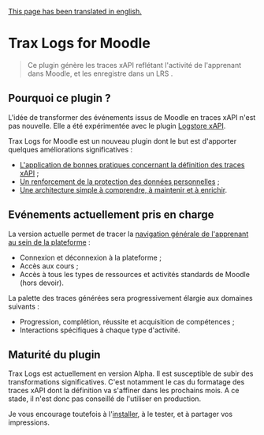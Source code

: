 [This page has been translated in english.](../../README.md)

# Trax Logs for Moodle

> Ce plugin génère les traces xAPI reflétant l'activité de l'apprenant dans Moodle, et les enregistre dans un LRS .


## Pourquoi ce plugin ?

L'idée de transformer des événements issus de Moodle en traces xAPI n'est pas nouvelle. 
Elle a été expérimentée avec le plugin [Logstore xAPI](https://moodle.org/plugins/view/logstore_xapi).

Trax Logs for Moodle est un nouveau plugin dont le but est d'apporter quelques améliorations significatives :
* [L'application de bonnes pratiques concernant la définition des traces xAPI](best-practices.md) ;
* [Un renforcement de la protection des données personnelles](privacy.md) ;
* [Une architecture simple à comprendre, à maintenir et à enrichir](tech.md).


## Evénements actuellement pris en charge

La version actuelle permet de tracer la [navigation générale de l'apprenant au sein de la plateforme](events.md) :
* Connexion et déconnexion à la plateforme ;
* Accès aux cours ;
* Accès à tous les types de ressources et activités standards de Moodle (hors devoir).

La palette des traces générées sera progressivement élargie aux domaines suivants :
* Progression, complétion, réussite et acquisition de compétences ;
* Interactions spécifiques à chaque type d'activité.


## Maturité du plugin

Trax Logs est actuellement en version Alpha. Il est susceptible de subir des transformations significatives. 
C'est notamment le cas du formatage des traces xAPI dont la définition va s'affiner dans les prochains mois.
A ce stade, il n'est donc pas conseillé de l'utiliser en production.

Je vous encourage toutefois à l'[installer](tech.md), à le tester, et à partager vos impressions.



